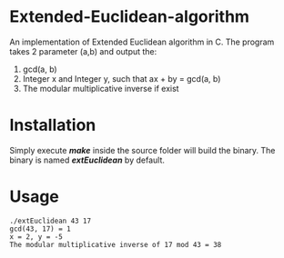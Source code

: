 # Extended-Euclidean-algorithm
An implementation of Extended Euclidean algorithm in C. The program takes 2 parameter (a,b) and output the:
1. gcd(a, b)
2. Integer x and Integer y, such that ax + by = gcd(a, b)
3. The modular multiplicative inverse if exist

# Installation
Simply execute ***make*** inside the source folder will build the binary. The binary is named ***extEuclidean*** by default.

# Usage
```
./extEuclidean 43 17
gcd(43, 17) = 1
x = 2, y = -5
The modular multiplicative inverse of 17 mod 43 = 38
```
